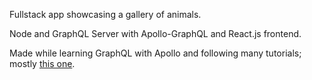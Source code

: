 Fullstack app showcasing a gallery of animals.

Node and GraphQL Server with Apollo-GraphQL and React.js frontend.

Made while learning GraphQL with Apollo and following many tutorials; mostly [this one](https://www.youtube.com/watch?v=CFrKTrMJIBY&t=24s&ab_channel=LaithHarb).
